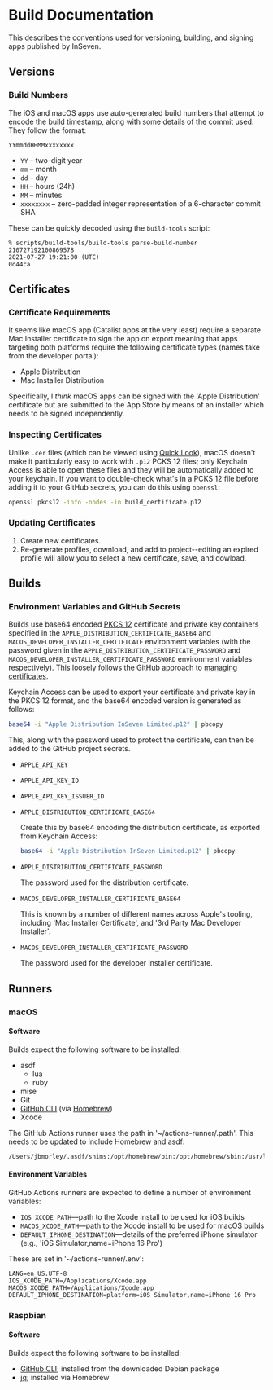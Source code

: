 # Build Documentation

This describes the conventions used for versioning, building, and signing apps published by InSeven.

## Versions

### Build Numbers

The iOS and macOS apps use auto-generated build numbers that attempt to encode the build timestamp, along with some details of the commit used. They follow the format:

```
YYmmddHHMMxxxxxxxx
```

- `YY` – two-digit year
- `mm` – month
- `dd` – day
- `HH` – hours (24h)
- `MM` – minutes
- `xxxxxxxx` – zero-padded integer representation of a 6-character commit SHA

These can be quickly decoded using the `build-tools` script:

```
% scripts/build-tools/build-tools parse-build-number 210727192100869578
2021-07-27 19:21:00 (UTC)
0d44ca
```

## Certificates

### Certificate Requirements

It seems like macOS app (Catalist apps at the very least) require a separate Mac Installer certificate to sign the app on export meaning that apps targeting both platforms require the following certificate types (names take from the developer portal):

- Apple Distribution
- Mac Installer Distribution

Specifically, I _think_ macOS apps can be signed with the 'Apple Distribution' certificate but are submitted to the App Store by means of an installer which needs to be signed independently.

### Inspecting Certificates

Unlike `.cer` files (which can be viewed using [Quick Look](https://support.apple.com/en-gb/guide/mac-help/mh14119/mac)), macOS doesn't make it particularly easy to work with `.p12` PCKS 12 files; only Keychain Access is able to open these files and they will be automatically added to your keychain. If you want to double-check what's in a PCKS 12 file before adding it to your GitHub secrets, you can do this using `openssl`:

```bash
openssl pkcs12 -info -nodes -in build_certificate.p12
```

### Updating Certificates

1. Create new certificates.
2. Re-generate profiles, download, and add to project--editing an expired profile will allow you to select a new certificate, save, and dowload.

## Builds

### Environment Variables and GitHub Secrets

Builds use base64 encoded [PKCS 12](https://en.wikipedia.org/wiki/PKCS_12) certificate and private key containers specified in the `APPLE_DISTRIBUTION_CERTIFICATE_BASE64` and `MACOS_DEVELOPER_INSTALLER_CERTIFICATE` environment variables (with the password given in the `APPLE_DISTRIBUTION_CERTIFICATE_PASSWORD` and `MACOS_DEVELOPER_INSTALLER_CERTIFICATE_PASSWORD` environment variables respectively). This loosely follows the GitHub approach to [managing certificates](https://docs.github.com/en/actions/guides/installing-an-apple-certificate-on-macos-runners-for-xcode-development).

Keychain Access can be used to export your certificate and private key in the PKCS 12 format, and the base64 encoded version is generated as follows:

```bash
base64 -i "Apple Distribution InSeven Limited.p12" | pbcopy
```

This, along with the password used to protect the certificate, can then be added to the GitHub project secrets.

- `APPLE_API_KEY`

- `APPLE_API_KEY_ID`

- `APPLE_API_KEY_ISSUER_ID`

- `APPLE_DISTRIBUTION_CERTIFICATE_BASE64`

  Create this by base64 encoding the distribution certificate, as exported from Keychain Access:

  ```bash
  base64 -i "Apple Distribution InSeven Limited.p12" | pbcopy
  ```
  
- `APPLE_DISTRIBUTION_CERTIFICATE_PASSWORD`

  The password used for the distribution certificate.

- `MACOS_DEVELOPER_INSTALLER_CERTIFICATE_BASE64`

  This is known by a number of different names across Apple's tooling, including 'Mac Installer Certificate', and '3rd Party Mac Developer Installer'.

- `MACOS_DEVELOPER_INSTALLER_CERTIFICATE_PASSWORD`

  The password used for the developer installer certificate.

## Runners

### macOS

#### Software

Builds expect the following software to be installed:

- asdf
  - lua
  - ruby
- mise
- Git
- [GitHub CLI](https://cli.github.com) (via [Homebrew](https://brew.sh))
- Xcode

The GitHub Actions runner uses the path in '~/actions-runner/.path'. This needs to be updated to include Homebrew and asdf:

```
/Users/jbmorley/.asdf/shims:/opt/homebrew/bin:/opt/homebrew/sbin:/usr/local/bin:/System/Cryptexes/App/usr/bin:/usr/bin:/bin:/usr/sbin:/sbin:/var/run/com.apple.security.cryptexd/codex.system/bootstrap/usr/local/bin:/var/run/com.apple.security.cryptexd/codex.system/bootstrap/usr/bin:/var/run/com.apple.security.cryptexd/codex.system/bootstrap/usr/appleinternal/bin:/Library/Apple/usr/bin
```

#### Environment Variables

GitHub Actions runners are expected to define a number of environment variables:

- `IOS_XCODE_PATH`—path to the Xcode install to be used for iOS builds
- `MACOS_XCODE_PATH`—path to the Xcode install to be used for macOS builds
- `DEFAULT_IPHONE_DESTINATION`—details of the preferred iPhone simulator (e.g., 'iOS Simulator,name=iPhone 16 Pro')

These are set in '~/actions-runner/.env':

```
LANG=en_US.UTF-8
IOS_XCODE_PATH=/Applications/Xcode.app
MACOS_XCODE_PATH=/Applications/Xcode.app
DEFAULT_IPHONE_DESTINATION=platform=iOS Simulator,name=iPhone 16 Pro
```

### Raspbian

#### Software

Builds expect the following software to be installed:

- [GitHub CLI](https://cli.github.com); installed from the downloaded Debian package
- [jq](https://github.com/jqlang/jq); installed via Homebrew
